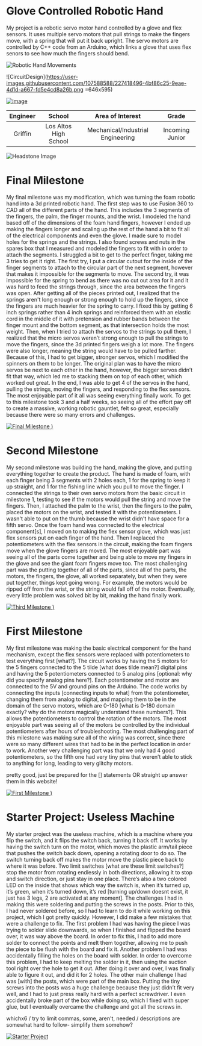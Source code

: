 # Glove Controlled Robotic Hand
My project is a robotic servo motor hand controlled by a glove and flex sensors. It uses multiple servo motors that pull strings to make the fingers move, with a spring that will put it back upright. The servo motors are controlled by C++ code from an Arduino, which links a glove that uses flex senors to see how much the fingers should bend.

![Robotic Hand Movements](https://user-images.githubusercontent.com/107588588/227403301-658129f3-9065-4410-a821-620ef600c60e.png)

![CircuitDesign](https://user-images.githubusercontent.com/107588588/227418496-4bf86c25-9eae-4d1d-a667-fd5e4cd8a26b.png =646x595)

[![image](https://user-images.githubusercontent.com/107588588/227418566-11a123a4-45a6-4bb8-9634-372f2617fbea.png "Working Design")](https://user-images.githubusercontent.com/107588588/227403372-a509a86f-b8d2-4a6a-ac76-102ec9736de9.mp4)

| **Engineer** | **School** | **Area of Interest** | **Grade** |
|:--:|:--:|:--:|:--:|
| Griffin | Los Altos High School | Mechanical/Industrial Engineering | Incoming Junior

![Headstone Image](https://user-images.githubusercontent.com/107588588/174399114-551ea75e-9c26-4ab4-bb62-bbec43668cd6.jpg)

  
# Final Milestone
My final milestone was my modification, which was turning the foam robotic hand into a 3d printed robotic hand. The first step was to use Fusion 360 to CAD all of the different parts of the hand. This includes the 3 segments of the fingers, the palm, the finger mounts, and the wrist. I modeled the hand based off of the dimensions of the foam hand fingers, however I ended up making the fingers longer and scaling up the rest of the hand a bit to fit all of the electrical components and even the glove. I made sure to model holes for the springs and the strings. I also found screws and nuts in the spares box that I measured and modeled the fingers to fit with in order to attach the segments. I struggled a bit to get to the perfect finger, taking me 3 tries to get it right. The first try, I put a circular cutout for the inside of the finger segments to attach to the circular part of the next segment, however that makes it impossible for the segments to move. The second try, it was impossible for the spring to bend as there was no cut out area for it and it was hard to feed the strings through, since the area between the fingers was open. After getting all of the pieces printed out, I realized that the springs aren't long enough or strong enough to hold up the fingers, since the fingers are much heavier for the spring to carry. I fixed this by getting 6 inch springs rather than 4 inch springs and reinforced them with an elastic cord in the middle of it with pretension and rubber bands between the finger mount and the bottom segment, as that intersection holds the most weight. Then, when I tried to attach the servos to the strings to pull them, I realized that the micro servos weren’t strong enough to pull the strings to move the fingers, since the 3d printed fingers weigh a lot more. The fingers were also longer, meaning the string would have to be pulled farther. Because of this, I had to get bigger, stronger servos, which I modified the spinners on them to be longer. The original plan was to have the micro servos be next to each other in the hand, however, the bigger servos didn’t fit that way, which led me to stacking them on top of each other, which worked out great. In the end, I was able to get 4 of the servos in the hand, pulling the strings, moving the fingers, and responding to the flex sensors. The most enjoyable part of it all was seeing everything finally work. To get to this milestone took 3 and a half weeks, so seeing all of the effort pay off to create a massive, working robotic gauntlet, felt so great, especially because there were so many errors and challenges.

[![Final Milestone](https://user-images.githubusercontent.com/107588588/182967112-f5725188-0a0d-437a-84a1-2e5bc7bc7e30.jpg)
)](https://www.youtube.com/watch?v=T6la17Sv1MU "Final Milestone")

# Second Milestone
My second milestone was building the hand, making the glove, and putting everything together to create the product. The hand is made of foam, with each finger being 3 segments with 2 holes each, 1 for the spring to keep it up straight, and 1 for the fishing line which you pull to move the finger. I connected the strings to their own servo motors from the basic circuit in milestone 1, testing to see if the motors would pull the string and move the fingers. Then, I attached the palm to the wrist, then the fingers to the palm, placed the motors on the wrist, and tested it with the potentiometers. I wasn't able to put on the thumb because the wrist didn't have space for a fifth servo. Once the foam hand was connected to the electrical component[s], I moved on to making the flex sensor glove, which was just flex sensors put on each finger of the hand. Then I replaced the potentiometers with the flex sensors in the circuit, making the foam fingers move when the glove fingers are moved. The most enjoyable part was seeing all of the parts come together and being able to move my fingers in the glove and see the giant foam fingers move too. The most challenging part was the putting together of all of the parts, since all of the parts, the motors, the fingers, the glove, all worked separately, but when they were put together, things kept going wrong. For example, the motors would be ripped off from the wrist, or the string would fall off of the motor. Eventually, every little problem was solved bit by bit, making the hand finally work.

[![Third Milestone](https://user-images.githubusercontent.com/107588588/175699373-d37d9822-0daa-4355-8c95-2231f595ed8d.jpg)
)](https://www.youtube.com/watch?v=rXIV9w1w73E "Second Milestone")

# First Milestone
  

My first milestone was making the basic electrical component for the hand mechanism, except the flex sensors were replaced with potentiometers to test everything first [what?]. The circuit works by having the 5 motors for the 5 fingers connected to the 5 tilde [what does tilde mean?] digital pins and having the 5 potentiometers connected to 5 analog pins [optional: why did you specify analog pins here?]. Each potentiometer and motor are connected to the 5V and ground pins on the Arduino. The code works by connecting the inputs [connecting inputs to what] from the potentiometer, changing them from analog to digital, and mapping them to be in the domain of the servo motors, which are 0-180 [what is 0-180 domain exactly? why do the motors magically understand these numbers?]. This allows the potentiometers to control the rotation of the motors. The most enjoyable part was seeing all of the motors be controlled by the individual potentiometers after hours of troubleshooting. The most challenging part of this milestone was making sure all of the wiring was correct, since there were so many different wires that had to be in the perfect location in order to work. Another very challenging part was that we only had 4 good potentiometers, so the fifth one had very tiny pins that weren’t able to stick to anything for long, leading to very glitchy motors.

pretty good, just be prepared for the [] statements OR straight up answer them in this website!

[![First Milestone](https://user-images.githubusercontent.com/107588588/175699344-d662d9bd-333d-494f-94c5-68aa6e91bec7.jpg)
)](https://www.youtube.com/watch?v=xtYSaFt8PXU&feature=youtu.be "First Milestone")

# Starter Project: Useless Machine
  

My starter project was the useless machine, which is a machine where you flip the switch, and it flips the switch back, turning it back off. It works by having the switch turn on the motor, which moves the plastic arm/tail piece that pushes the switch back down, opening a rotating door to do so. The switch turning back off makes the motor move the plastic piece back to where it was before. Two limit switches [what are these limit switches?] stop the motor from rotating endlessly in both directions, allowing it to stop and switch direction, or just stay in one place. There’s also a two colored LED on the inside that shows which way the switch is, when it’s turned up, it’s green, when it’s turned down, it’s red [turning up/down doesnt exist, it just has 3 legs, 2 are activated at any moment]. The challenges I had in making this were soldering and putting the screws in the posts. Prior to this, I had never soldered before, so I had to learn to do it while working on this project, which I got pretty quickly. However, I did make a few mistakes that were a challenge to fix. The first problem I had was having the piece I was trying to solder slide downwards, so when I finished and flipped the board over, it was way above the board. In order to fix this, I had to add more solder to connect the points and melt them together, allowing me to push the piece to be flush with the board and fix it. Another problem I had was accidentally filling the holes on the board with solder. In order to overcome this problem, I had to keep melting the solder in it, then using the suction tool right over the hole to get it out. After doing it over and over, I was finally able to figure it out, and did it for 2 holes. The other main challenge I had was [with] the posts, which were part of the main box. Putting the tiny screws into the posts was a huge challenge because they just didn’t fit very well, and I had to just press really hard with a perfect screwdriver. I even accidentally broke part of the box while doing so, which I fixed with super glue, but I eventually overcame the challenge and got all the screws in.

whichx6 / try to limit commas, some, aren't, needed / descriptions are somewhat hard to follow- simplify them somehow?

[![Starter Project](https://user-images.githubusercontent.com/107588588/174400261-f236e6b6-14bc-4b24-b3e5-e617a8cfa406.jpg)
](https://www.youtube.com/watch?v=Pklw704gvm4 "Starter Project")
